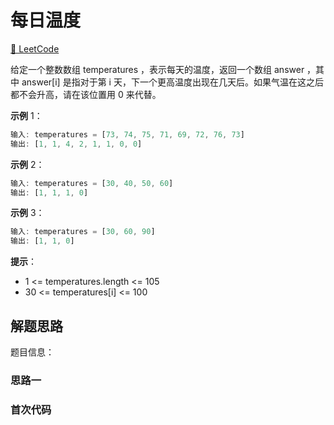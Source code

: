 # 每日温度

[🔗 LeetCode](https://leetcode.cn/problems/daily-temperatures/)

给定一个整数数组 temperatures ，表示每天的温度，返回一个数组 answer ，其中 answer[i] 是指对于第 i 天，下一个更高温度出现在几天后。如果气温在这之后都不会升高，请在该位置用 0 来代替。

**示例** 1：

```js
输入: temperatures = [73, 74, 75, 71, 69, 72, 76, 73]
输出: [1, 1, 4, 2, 1, 1, 0, 0]
```

**示例** 2：

```js
输入: temperatures = [30, 40, 50, 60]
输出: [1, 1, 1, 0]
```

**示例** 3：

```js
输入: temperatures = [30, 60, 90]
输出: [1, 1, 0]
```

**提示**：

- 1 <= temperatures.length <= 105
- 30 <= temperatures[i] <= 100

## 解题思路

题目信息：

### 思路一

### 首次代码

```ts

```
